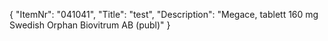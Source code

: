 {
  "ItemNr": "041041",
  "Title": "test",
  "Description": "Megace, tablett 160 mg Swedish Orphan Biovitrum AB (publ)"
}